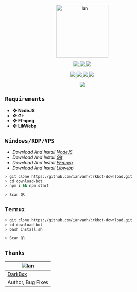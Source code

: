 <div align="center">
<img src="https://raw.githubusercontent.com/DrkBotBase/WhatsAsenaDuplicated/master/media/gif/PicsArt_07-18-06.46.26.jpg" alt="Ian" width="170" />

</div>

<p align="center">
  <a href="https://github.com/ianvanh/drkbot-download/fork">
    <img src="https://img.shields.io/github/forks/ianvanh/drkbot-download?label=Fork&style=social">
  </a>
  <a href="https://github.com/ianvanh/DrkBotPublic/stargazers">
    <img src="https://img.shields.io/github/stars/ianvanh/drkbot-download?style=social">
  </a>
  <a href="https://github.com/ianvanh/drkbot-download/commits/master">
    <img src="https://img.shields.io/github/commit-activity/m/ianvanh/drkbot-download?style=social">
  </a>
</p>

<p align="center">
  <a href="httsp://github.com/ianvanh/drkbot-download">
    <img src="https://img.shields.io/github/repo-size/ianvanh/drkbot-download?color=purple&label=Peso%20Repositorio&style=plastic">

  </a>
  <a href="https://github.com/ianvanh/drkbot-download/blob/master/LICENSE">
    <img src="https://img.shields.io/github/license/ianvanh/drkbot-download?color=purple&label=Lisencia&style=plastic">

  </a>
  <a href="https://github.com/ianvanh/drkbot-download">
    <img src="https://img.shields.io/github/languages/top/ianvanh/drkbot-download?color=purple&label=Javascript&style=plastic">

  </a>
  <a href="https://github.com/ianvanh">
    <img src="https://img.shields.io/static/v1?label=Author&message=DarkBox&color=purple&style=plastic">

  </a>
</p>

<p align="center">
  <a href="https://t.me/Dark1522">
    <img src="https://img.shields.io/badge/Telegram-DarkBox-purple&style=plastic">
  </a>
</p>

## ```Requirements```
* ❖ **NodeJS**
* ❖ **Git**
* ❖ **Ffmpeg**
* ❖ **LibWebp**

## ```Windows/RDP/VPS```
* *Download And Install [NodeJS](https://nodejs.org/es/download/)*
* *Download And Install [Git](https://git-scm.com/downloads)*
* *Download And Install [FFmpeg](https://github.com/BtbN/FFmpeg-Builds/releases/download/autobuild-2021-10-06-12-21/ffmpeg-N-104236-g21979cf98e-win64-gpl.zip)*
* *Download And Install [Libwebp](https://developers.google.com/speed/webp/download)*
```bash
> git clone https://github.com/ianvanh/drkbot-download.git
> cd download-bot
> npm i && npm start

> Scan QR
```
## ```Termux```
```bash
> git clone https://github.com/ianvanh/drkbot-download.git
> cd download-bot
> bash install.sh

> Scan QR
```

## ```Thanks```
[![Ian](https://github.com/ianvanh.png?size=150)](#) |
----|
[DarkBox](https://t.me/Dark1522) |
Author, Bug Fixes |
